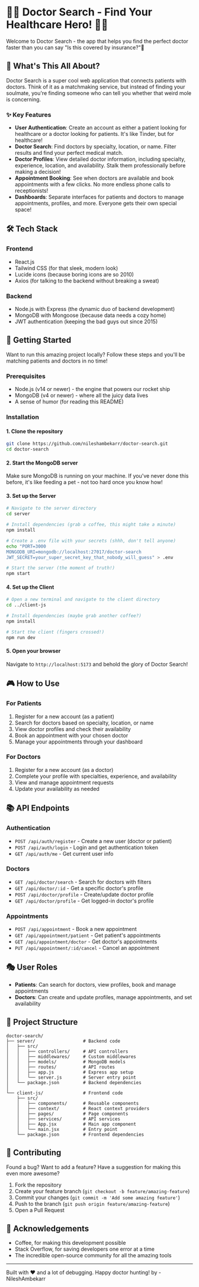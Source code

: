 # 👨‍⚕️ Doctor Search - Find Your Healthcare Hero! 🦸‍♀️

Welcome to Doctor Search - the app that helps you find the perfect doctor faster than you can say "Is this covered by insurance?"💉

## 🌟 What's This All About?

Doctor Search is a super cool web application that connects patients with doctors. Think of it as a matchmaking service, but instead of finding your soulmate, you're finding someone who can tell you whether that weird mole is concerning.

### ✨ Key Features

- **User Authentication**: Create an account as either a patient looking for healthcare or a doctor looking for patients. It's like Tinder, but for healthcare!
- **Doctor Search**: Find doctors by specialty, location, or name. Filter results and find your perfect medical match.
- **Doctor Profiles**: View detailed doctor information, including specialty, experience, location, and availability. Stalk them professionally before making a decision!
- **Appointment Booking**: See when doctors are available and book appointments with a few clicks. No more endless phone calls to receptionists!
- **Dashboards**: Separate interfaces for patients and doctors to manage appointments, profiles, and more. Everyone gets their own special space! 

## 🛠️ Tech Stack

### Frontend
- React.js
- Tailwind CSS (for that sleek, modern look)
- Lucide icons (because boring icons are so 2010)
- Axios (for talking to the backend without breaking a sweat)

### Backend
- Node.js with Express (the dynamic duo of backend development)
- MongoDB with Mongoose (because data needs a cozy home)
- JWT authentication (keeping the bad guys out since 2015)

## 🚀 Getting Started

Want to run this amazing project locally? Follow these steps and you'll be matching patients and doctors in no time!

### Prerequisites

- Node.js (v14 or newer) - the engine that powers our rocket ship
- MongoDB (v4 or newer) - where all the juicy data lives
- A sense of humor (for reading this README)

### Installation

#### 1. Clone the repository
```bash
git clone https://github.com/nileshambekarr/doctor-search.git
cd doctor-search
```

#### 2. Start the MongoDB server
Make sure MongoDB is running on your machine. If you've never done this before, it's like feeding a pet - not too hard once you know how!

#### 3. Set up the Server
```bash
# Navigate to the server directory
cd server

# Install dependencies (grab a coffee, this might take a minute)
npm install

# Create a .env file with your secrets (shhh, don't tell anyone)
echo "PORT=3000
MONGODB_URI=mongodb://localhost:27017/doctor-search
JWT_SECRET=your_super_secret_key_that_nobody_will_guess" > .env

# Start the server (the moment of truth!)
npm start
```

#### 4. Set up the Client
```bash
# Open a new terminal and navigate to the client directory
cd ../client-js

# Install dependencies (maybe grab another coffee?)
npm install

# Start the client (fingers crossed!)
npm run dev
```

#### 5. Open your browser
Navigate to `http://localhost:5173` and behold the glory of Doctor Search!

## 🎮 How to Use

### For Patients
1. Register for a new account (as a patient)
2. Search for doctors based on specialty, location, or name
3. View doctor profiles and check their availability
4. Book an appointment with your chosen doctor
5. Manage your appointments through your dashboard

### For Doctors
1. Register for a new account (as a doctor)
2. Complete your profile with specialties, experience, and availability
3. View and manage appointment requests
4. Update your availability as needed

## 📚 API Endpoints

### Authentication
- `POST /api/auth/register` - Create a new user (doctor or patient)
- `POST /api/auth/login` - Login and get authentication token
- `GET /api/auth/me` - Get current user info

### Doctors
- `GET /api/doctor/search` - Search for doctors with filters
- `GET /api/doctor/:id` - Get a specific doctor's profile
- `POST /api/doctor/profile` - Create/update doctor profile
- `GET /api/doctor/profile` - Get logged-in doctor's profile

### Appointments
- `POST /api/appointment` - Book a new appointment
- `GET /api/appointment/patient` - Get patient's appointments
- `GET /api/appointment/doctor` - Get doctor's appointments
- `PUT /api/appointment/:id/cancel` - Cancel an appointment

## 🎭 User Roles

- **Patients**: Can search for doctors, view profiles, book and manage appointments
- **Doctors**: Can create and update profiles, manage appointments, and set availability

## 🌈 Project Structure

```
doctor-search/
├── server/                  # Backend code
│   ├── src/
│   │   ├── controllers/     # API controllers
│   │   ├── middlewares/     # Custom middlewares
│   │   ├── models/          # MongoDB models
│   │   ├── routes/          # API routes
│   │   ├── app.js           # Express app setup
│   │   └── server.js        # Server entry point
│   └── package.json         # Backend dependencies
│
└── client-js/               # Frontend code
    ├── src/
    │   ├── components/      # Reusable components
    │   ├── context/         # React context providers
    │   ├── pages/           # Page components
    │   ├── services/        # API services
    │   ├── App.jsx          # Main app component
    │   └── main.jsx         # Entry point
    └── package.json         # Frontend dependencies
```

## 🤝 Contributing

Found a bug? Want to add a feature? Have a suggestion for making this even more awesome? 

1. Fork the repository
2. Create your feature branch (`git checkout -b feature/amazing-feature`)
3. Commit your changes (`git commit -m 'Add some amazing feature'`)
4. Push to the branch (`git push origin feature/amazing-feature`)
5. Open a Pull Request

<!-- ## 📝 License

This project is licensed under the MIT License - see the LICENSE file for details. -->

## 🙏 Acknowledgements

- Coffee, for making this development possible
- Stack Overflow, for saving developers one error at a time
- The incredible open-source community for all the amazing tools

---

Built with ❤️ and a lot of debugging. Happy doctor hunting!
by - NileshAmbekarr
